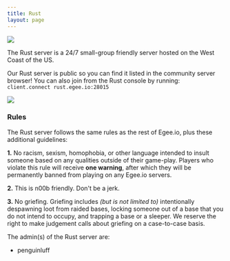 ```yaml
---
title: Rust
layout: page
---
```


<img src="/public/rust_rules.jpeg"/>

The Rust server is a 24/7 small-group friendly server hosted on the West Coast of the US.

Our Rust server is public so you can find it listed in the community server browser! You can also join from the Rust console by running: `client.connect rust.egee.io:28015`

<img src="/public/rust_server.webp"/>

### Rules

The Rust server follows the same rules as the rest of Egee.io, plus these additional guidelines:

**1.** No racism, sexism, homophobia, or other language intended to insult someone based on any qualities outside of their game-play. Players who violate this rule will receive **one warning**, after which they will be permanently banned from playing on any Egee.io servers.

**2.** This is n00b friendly. Don't be a jerk.

**3.** No griefing. Griefing includes *(but is not limited to)* intentionally despawning loot from raided bases, locking someone out of a base that you do not intend to occupy, and trapping a base or a sleeper. We reserve the right to make judgement calls about griefing on a case-to-case basis.

The admin(s) of the Rust server are:
* penguinluff

